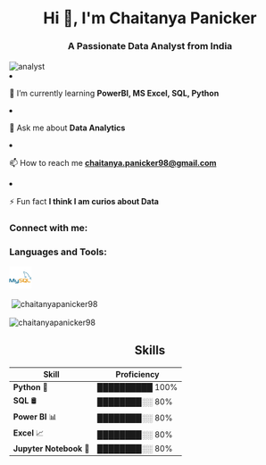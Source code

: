 <h1 align="center">Hi 👋, I'm Chaitanya Panicker</h1>
<h3 align="center">A Passionate Data Analyst from India</h3>
<image align="center" alt="analyst" width="400" src="https://miro.medium.com/v2/resize:fit:1100/format:webp/0*tD5kEC2JYcKHH0zO.gif"

- 🌱 I’m currently learning **PowerBI, MS Excel, SQL, Python**

- 💬 Ask me about **Data Analytics**

- 📫 How to reach me **chaitanya.panicker98@gmail.com**

- ⚡ Fun fact **I think I am curios about Data**

<h3 align="left">Connect with me:</h3>
<p align="left">
</p>

<h3 align="left">Languages and Tools:</h3>
<p align="left"> <a href="https://www.mysql.com/" target="_blank" rel="noreferrer"> <img src="https://raw.githubusercontent.com/devicons/devicon/master/icons/mysql/mysql-original-wordmark.svg" alt="mysql" width="40" height="40"/> </a> </p>

<p>&nbsp;<img align="center" src="https://github-readme-stats.vercel.app/api?username=chaitanyapanicker98&show_icons=true&locale=en" alt="chaitanyapanicker98" /></p>

<p><img align="center" src="https://github-readme-streak-stats.herokuapp.com/?user=chaitanyapanicker98&" alt="chaitanyapanicker98" /></p>



<div align="center">
  
## Skills
| Skill         | Proficiency |
|---------------|-------------|
| **Python** 🐍         | ██████████ 100% |
| **SQL** 🛢️            | ████████░░ 80% |
| **Power BI** 📊       | ████████░░ 80% |
| **Excel** 📈          | ████████░░ 80% |
| **Jupyter Notebook** 📓        | ████████░░ 80% |

</div>
